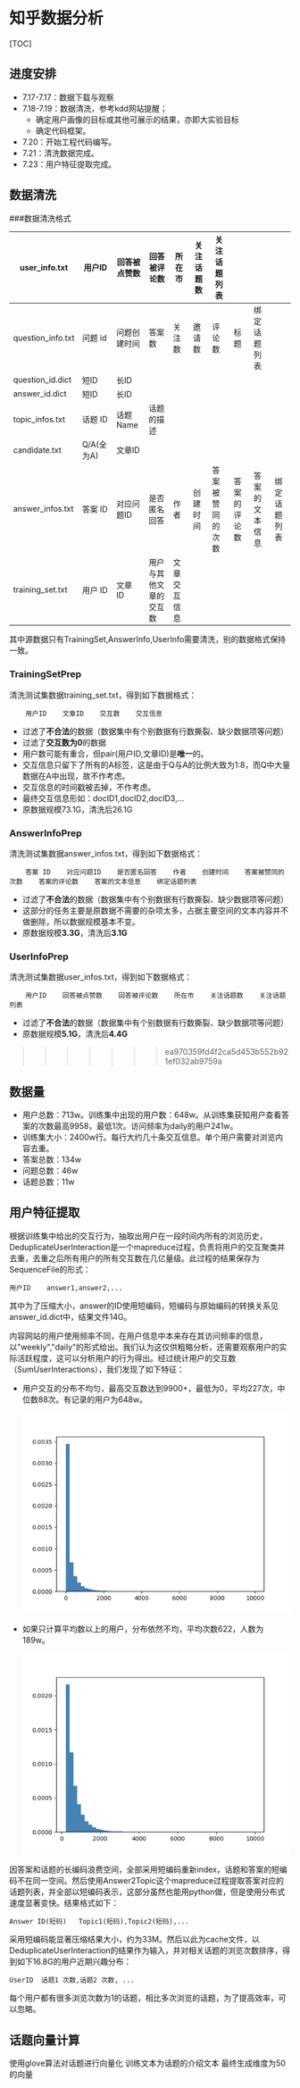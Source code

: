 # 知乎数据分析

[TOC]

## 进度安排

- 7.17-7.17：数据下载与观察
- 7.18-7.19：数据清洗，参考kdd网站提醒；
    - 确定用户画像的目标或其他可展示的结果，亦即大实验目标
    - 确定代码框架。
- 7.20：开始工程代码编写。
- 7.21：清洗数据完成。
- 7.23：用户特征提取完成。

## 数据清洗

###数据清洗格式

| user_info.txt     | 用户ID     | 回答被点赞数 | 回答被评论数           | 所在市       | 关注话题数 | 关注话题列表     |              |                |              |
| ----------------- | ---------- | ------------ | ---------------------- | ------------ | ---------- | ---------------- | ------------ | -------------- | ------------ |
| question_info.txt | 问题 id    | 问题创建时间 | 答案数                 | 关注数       | 邀请数     | 评论数           | 标题         | 绑定话题列表   |              |
| question_id.dict  | 短ID       | 长ID         |                        |              |            |                  |              |                |              |
| answer_id.dict    | 短ID       | 长ID         |                        |              |            |                  |              |                |              |
| topic_infos.txt   | 话题 ID    | 话题 Name    | 话题的描述             |              |            |                  |              |                |              |
| candidate.txt     | Q/A(全为A) | 文章ID       |                        |              |            |                  |              |                |              |
| answer_infos.txt  | 答案 ID    | 对应问题ID   | 是否匿名回答           | 作者         | 创建时间   | 答案被赞同的次数 | 答案的评论数 | 答案的文本信息 | 绑定话题列表 |
| training_set.txt  | 用户 ID    | 文章 ID      | 用户与其他文章的交互数 | 文章交互信息 |            |                  |              |                |              |

其中源数据只有TrainingSet,AnswerInfo,UserInfo需要清洗，别的数据格式保持一致。

### TrainingSetPrep

清洗测试集数据training_set.txt，得到如下数据格式：
```
    用户ID    文章ID    交互数    交互信息
```

- 过滤了**不合法**的数据（数据集中有个别数据有行数撕裂、缺少数据项等问题）
- 过滤了**交互数为0**的数据
- 用户数可能有重合，但pair(用户ID,文章ID)是**唯一**的。
- 交互信息只留下了所有的A标签，这是由于Q与A的比例大致为1:8，而Q中大量数据在A中出现，故不作考虑。
- 交互信息的时间戳被去掉，不作考虑。
- 最终交互信息形如：docID1,docID2,docID3,...
- 原数据规模73.1G，清洗后26.1G


### AnswerInfoPrep

清洗测试集数据answer_infos.txt，得到如下数据格式：
```
    答案 ID    对应问题ID    是否匿名回答    作者    创建时间    答案被赞同的次数    答案的评论数    答案的文本信息    绑定话题列表
```

- 过滤了**不合法**的数据（数据集中有个别数据有行数撕裂、缺少数据项等问题）
- 这部分的任务主要是原数据不需要的杂项太多，占据主要空间的文本内容并不做删除，所以数据规模基本不变。
- 原数据规模**3.3G**，清洗后**3.1G**

### UserInfoPrep

清洗测试集数据user_infos.txt，得到如下数据格式：
```
    用户ID    回答被点赞数    回答被评论数    所在市    关注话题数    关注话题列表
```

- 过滤了**不合法**的数据（数据集中有个别数据有行数撕裂、缺少数据项等问题）
- 原数据规模**5.1G**，清洗后**4.4G**
>>>>>>> ea970359fd4f2ca5d453b552b921ef032ab9759a

## 数据量

- 用户总数：713w。训练集中出现的用户数：648w。从训练集获知用户查看答案的次数最高9958，最低1次。访问频率为daily的用户241w。
- 训练集大小：2400w行。每行大约几十条交互信息。单个用户需要对浏览内容去重。
- 答案总数：134w
- 问题总数：46w
- 话题总数：11w



## 用户特征提取

根据训练集中给出的交互行为，抽取出用户在一段时间内所有的浏览历史，DeduplicateUserInteraction是一个mapreduce过程，负责将用户的交互聚类并去重，去重之后所有用户的所有交互数在几亿量级。此过程的结果保存为SequenceFile的形式：

````
用户ID	answer1,answer2,...
````

其中为了压缩大小，answer的ID使用短编码，短编码与原始编码的转换关系见answer_id.dict中，结果文件14G。

内容网站的用户使用频率不同，在用户信息中本来存在其访问频率的信息，以"weekly","daily"的形式给出。我们认为这仅供粗略分析，还需要观察用户的实际活跃程度，这可以分析用户的行为得出。经过统计用户的交互数（SumUserInteractions），我们发现了如下特征：

- 用户交互的分布不均匀，最高交互数达到9900+，最低为0，平均227次，中位数88次。有记录的用户为648w。

  ![](pic/all.png)

- 如果只计算平均数以上的用户，分布依然不均，平均次数622，人数为189w。

  ![](pic/above_ave.png)

因答案和话题的长编码浪费空间，全部采用短编码重新index，话题和答案的短编码不在同一空间。然后使用Answer2Topic这个mapreduce过程提取答案对应的话题列表，并全部以短编码表示，这部分虽然也能用python做，但是使用分布式速度显著变快。结果格式如下：

```
Answer ID(短码)	Topic1(短码),Topic2(短码),...	
```

采用短编码能显著压缩结果大小，约为33M。然后以此为cache文件，以DeduplicateUserInteraction的结果作为输入，并对相关话题的浏览次数排序，得到如下16.8G的用户近期兴趣分布：

````
UserID	话题1 次数,话题2 次数, ...
````

每个用户都有很多浏览次数为1的话题，相比多次浏览的话题，为了提高效率，可以忽略。

## 话题向量计算
使用glove算法对话题进行向量化
训练文本为话题的介绍文本
最终生成维度为50的向量


